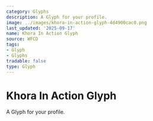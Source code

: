 ```yaml
---
category: Glyphs
description: A Glyph for your profile.
image: ../images/khora-in-action-glyph-4d4900cac0.png
last_updated: '2025-09-17'
name: Khora In Action Glyph
source: WFCD
tags:
- Glyph
- Glyphs
tradable: false
type: Glyph
---
```


# Khora In Action Glyph

A Glyph for your profile.

